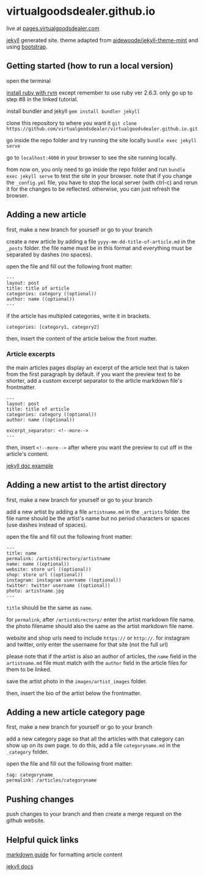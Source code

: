 # virtualgoodsdealer.github.io
live at [pages.virtualgoodsdealer.com](https://pages.virtualgoodsdealer.com/)

[jekyll](https://jekyllrb.com/docs/) generated site. theme adapted from [aidewoode/jekyll-theme-mint](https://github.com/aidewoode/jekyll-theme-mint) and using [bootstrap](https://getbootstrap.com/docs/4.5/getting-started/introduction/).

## Getting started (how to run a local version)
open the terminal

[install ruby with rvm](https://pragmaticstudio.com/blog/2010/9/23/install-rails-ruby-mac)
except remember to use ruby ver 2.6.3. only go up to step #8 in the linked tutorial.

install bundler and jekyll
`gem install bundler jekyll`

clone this repository to where you want it
`git clone https://github.com/virtualgoodsdealer/virtualgoodsdealer.github.io.git`

go inside the repo folder and try running the site locally
`bundle exec jekyll serve`

go to `localhost:4000` in your browser to see the site running locally. 

from now on, you only need to go inside the repo folder and run `bundle exec jekyll serve` to test the site in your browser. note that if you change the `_config.yml` file, you have to stop the local server (with ctrl-c) and rerun it for the changes to be reflected. otherwise, you can just refresh the browser.

## Adding a new article
first, make a new branch for yourself or go to your branch

create a new article by adding a file `yyyy-mm-dd-title-of-article.md` in the `_posts` folder. the file name must be in this format and everything must be separated by dashes (no spaces).

open the file and fill out the following front matter:

```
---
layout: post
title: title of article
categories: category ((optional))
author: name ((optional))
---
```

if the article has multipled categories, write it in brackets.
```
categories: [category1, category2]
```

then, insert the content of the article below the front matter. 

### Article excerpts
the main articles pages display an excerpt of the article text that is taken from the first paragraph by default. if you want the preview text to be shorter, add a custom excerpt separator to the article markdown file's frontmatter.
```
---
layout: post
title: title of article
categories: category ((optional))
author: name ((optional))

excerpt_separator: <!--more-->
---
```
then, insert `<!--more-->` after where you want the preview to cut off in the article's content.

[jekyll doc example](https://jekyllrb.com/docs/posts/#post-excerpts)

## Adding a new artist to the artist directory
first, make a new branch for yourself or go to your branch

add a new artist by adding a file `artistname.md` in the `_artists` folder. the file name should be the artist's name but no period characters or spaces (use dashes instead of spaces).

open the file and fill out the following front matter:
```
---
title: name
permalink: /artistdirectory/artistname
name: name ((optional))
website: store url ((optional))
shop: store url ((optional))
instagram: instagram username ((optional))
twitter: twitter username ((optional))
photo: artistname.jpg
---
```

`title` should be the same as `name`.

for `permalink`, after `/artistdirectory/` enter the artist markdown file name.
the photo filename should also the same as the artist markdown file name.

website and shop urls need to include `https://` or `http://`.
for instagram and twitter, only enter the username for that site (not the full url)

please note that if the artist is also an author of articles, the `name` field in the `artistname.md` file must match with the `author` field in the article files for them to be linked.

save the artist photo in the `images/artist_images` folder.

then, insert the bio of the artist below the frontmatter.

## Adding a new article category page
first, make a new branch for yourself or go to your branch

add a new category page so that all the articles with that category can show up on its own page. to do this, add a file `categoryname.md` in the `_category` folder.

open the file and fill out the following front matter:
```
tag: categoryname
permalink: /articles/categoryname
```

## Pushing changes
push changes to your branch and then create a merge request on the github website.

## Helpful quick links
[markdown guide](https://github.com/adam-p/markdown-here/wiki/Markdown-Cheatsheet) for formatting article content

[jekyll docs](https://jekyllrb.com/docs/)

